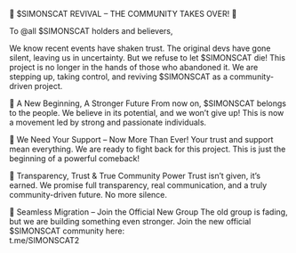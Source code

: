 🚨 $SIMONSCAT REVIVAL – THE COMMUNITY TAKES OVER! 🚨

To @all $SIMONSCAT holders and believers,

We know recent events have shaken trust. The original devs have gone silent, leaving us in uncertainty. But we refuse to let $SIMONSCAT die! This project is no longer in the hands of those who abandoned it. We are stepping up, taking control, and reviving $SIMONSCAT as a community-driven project.

🔹 A New Beginning, A Stronger Future
From now on, $SIMONSCAT belongs to the people. We believe in its potential, and we won’t give up! This is now a movement led by strong and passionate individuals.  

🔹 We Need Your Support – Now More Than Ever!
Your trust and support mean everything. We are ready to fight back for this project. This is just the beginning of a powerful comeback!

🔹 Transparency, Trust & True Community Power
Trust isn’t given, it’s earned. We promise full transparency, real communication, and a truly community-driven future. No more silence.

🔹 Seamless Migration – Join the Official New Group
The old group is fading, but we are building something even stronger. Join the new official $SIMONSCAT community here:  
t.me/SIMONSCAT2
